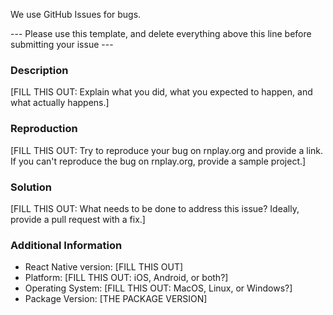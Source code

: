 We use GitHub Issues for bugs.

--- Please use this template, and delete everything above this line before submitting your issue --- 

### Description

[FILL THIS OUT: Explain what you did, what you expected to happen, and what actually happens.]

### Reproduction

[FILL THIS OUT: Try to reproduce your bug on rnplay.org and provide a link. If you can't reproduce the bug on rnplay.org, provide a sample project.]

### Solution

[FILL THIS OUT: What needs to be done to address this issue? Ideally, provide a pull request with a fix.]

### Additional Information

* React Native version: [FILL THIS OUT]
* Platform: [FILL THIS OUT: iOS, Android, or both?]
* Operating System: [FILL THIS OUT: MacOS, Linux, or Windows?]
* Package Version: [THE PACKAGE VERSION]

